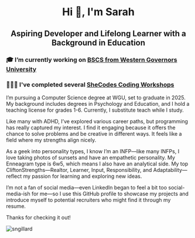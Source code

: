 <h1 align="center">Hi 👋, I'm Sarah</h1>
<h2 align="center">Aspiring Developer and Lifelong Learner with a Background in Education</h2>

<h3>
  🎓 I’m currently working on <a href="https://github.com/sngillard/WGU_Transfer_Courses.git" target="_blank">BSCS from Western Governors University</a>
</h3>

<h3>
  👩🏻‍💻 I've completed several <a href="https://www.shecodes.io/graduates/43613-sarah-gillard" target="_blank">SheCodes Coding Workshops</a>
</h3>

I’m pursuing a Computer Science degree at WGU, set to graduate in 2025. My background includes degrees in Psychology and Education, and I hold a teaching license for grades 1-6. Currently, I substitute teach while I study.

Like many with ADHD, I’ve explored various career paths, but programming has really captured my interest. I find it engaging because it offers the chance to solve problems and be creative in different ways. It feels like a field where my strengths align nicely.

As a geek into personality types, I know I’m an INFP—like many INFPs, I love taking photos of sunsets and have an empathetic personality. My Enneagram type is 6w5, which means I also have an analytical side. My top CliftonStrengths—Realtor, Learner, Input, Responsibility, and Adaptability—reflect my passion for learning and exploring new ideas.

I’m not a fan of social media—even LinkedIn began to feel a bit too social-media-ish for me—so I use this GitHub profile to showcase my projects and introduce myself to potential recruiters who might find it through my resume.

Thanks for checking it out!



<img align="center" src="https://github-readme-stats.vercel.app/api/top-langs?username=sngillard&show_icons=true&locale=en&layout=compact" alt="sngillard" /> </p> 
